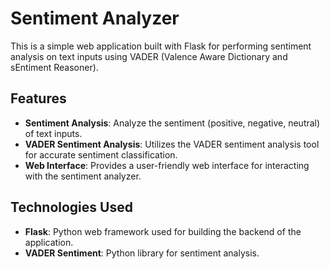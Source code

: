 # Sentiment Analyzer 

This is a simple web application built with Flask for performing sentiment analysis on text inputs using VADER (Valence Aware Dictionary and sEntiment Reasoner).

## Features

- **Sentiment Analysis**: Analyze the sentiment (positive, negative, neutral) of text inputs.
- **VADER Sentiment Analysis**: Utilizes the VADER sentiment analysis tool for accurate sentiment classification.
- **Web Interface**: Provides a user-friendly web interface for interacting with the sentiment analyzer.

## Technologies Used

- **Flask**: Python web framework used for building the backend of the application.
- **VADER Sentiment**: Python library for sentiment analysis.
